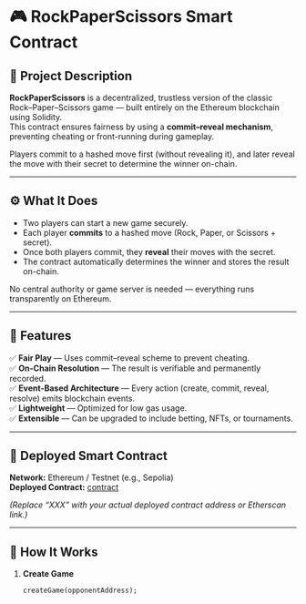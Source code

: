 # 🎮 RockPaperScissors Smart Contract

## 🧩 Project Description

**RockPaperScissors** is a decentralized, trustless version of the classic Rock–Paper–Scissors game — built entirely on the Ethereum blockchain using Solidity.  
This contract ensures fairness by using a **commit–reveal mechanism**, preventing cheating or front-running during gameplay.

Players commit to a hashed move first (without revealing it), and later reveal the move with their secret to determine the winner on-chain.  

---

## ⚙️ What It Does

- Two players can start a new game securely.  
- Each player **commits** to a hashed move (Rock, Paper, or Scissors + secret).  
- Once both players commit, they **reveal** their moves with the secret.  
- The contract automatically determines the winner and stores the result on-chain.  

No central authority or game server is needed — everything runs transparently on Ethereum.  

---

## 🌟 Features

✅ **Fair Play** — Uses commit–reveal scheme to prevent cheating.  
✅ **On-Chain Resolution** — The result is verifiable and permanently recorded.  
✅ **Event-Based Architecture** — Every action (create, commit, reveal, resolve) emits blockchain events.  
✅ **Lightweight** — Optimized for low gas usage.  
✅ **Extensible** — Can be upgraded to include betting, NFTs, or tournaments.

---

## 🔗 Deployed Smart Contract

**Network:** Ethereum / Testnet (e.g., Sepolia)  
**Deployed Contract:** [contract](https://celo-alfajores.blockscout.com/address/0xd8b934580fcE35a11B58C6D73aDeE468a2833fa8)  

*(Replace “XXX” with your actual deployed contract address or Etherscan link.)*

---

## 🧠 How It Works

1. **Create Game**
   ```solidity
   createGame(opponentAddress);
